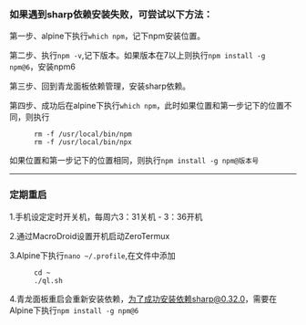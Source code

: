 ### 如果遇到sharp依赖安装失败，可尝试以下方法：

第一步、alpine下执行`which npm`，记下npm安装位置。

第二步、执行`npm -v`,记下版本。如果版本在7以上则执行`npm install -g npm@6`，安装npm6

第三步、回到青龙面板依赖管理，安装sharp依赖。

第四步、成功后在alpine下执行`which npm`，此时如果位置和第一步记下的位置不同，则执行

          rm -f /usr/local/bin/npm
          rm -f /usr/local/bin/npx

如果位置和第一步记下的位置相同，则执行`npm install -g npm@版本号`

---

### 定期重启

1.手机设定定时开关机，每周六3：31关机 - 3：36开机

2.通过MacroDroid设置开机启动ZeroTermux

3.Alpine下执行`nano ~/.profile`,在文件中添加

          cd ~
          ./ql.sh

4.青龙面板重启会重新安装依赖，为了成功安装依赖sharp@0.32.0，需要在Alpine下执行`npm install -g npm@6`
